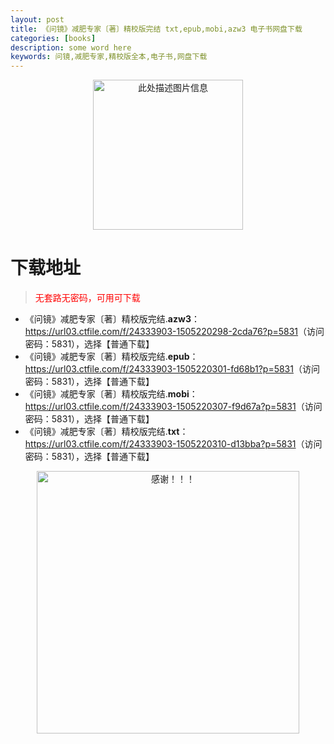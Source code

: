 ```yaml
---
layout: post
title: 《问镜》减肥专家〔著〕精校版完结 txt,epub,mobi,azw3 电子书网盘下载
categories: [books]
description: some word here
keywords: 问镜,减肥专家,精校版全本,电子书,网盘下载
---
```


<div align="center"><img src="https://qweree.cn/wp-content/uploads/2025/05/wen-jing-tuya.jpg" alt="此处描述图片信息" width="240px" height="auto"></div>

# 下载地址

> <p style="color:red" >无套路无密码，可用可下载</p>

- 《问镜》减肥专家〔著〕精校版完结.**azw3**：<https://url03.ctfile.com/f/24333903-1505220298-2cda76?p=5831>（访问密码：5831），选择【普通下载】
- 《问镜》减肥专家〔著〕精校版完结.**epub**：<https://url03.ctfile.com/f/24333903-1505220301-fd68b1?p=5831>（访问密码：5831），选择【普通下载】
- 《问镜》减肥专家〔著〕精校版完结.**mobi**：<https://url03.ctfile.com/f/24333903-1505220307-f9d67a?p=5831>（访问密码：5831），选择【普通下载】
- 《问镜》减肥专家〔著〕精校版完结.**txt**：<https://url03.ctfile.com/f/24333903-1505220310-d13bba?p=5831>（访问密码：5831），选择【普通下载】

<div align="center"><img src="https://pic.imgdb.cn/item/6707df6bd29ded1a8ce37031.gif" alt="感谢！！！" width="420px" height="auto"/></div>
